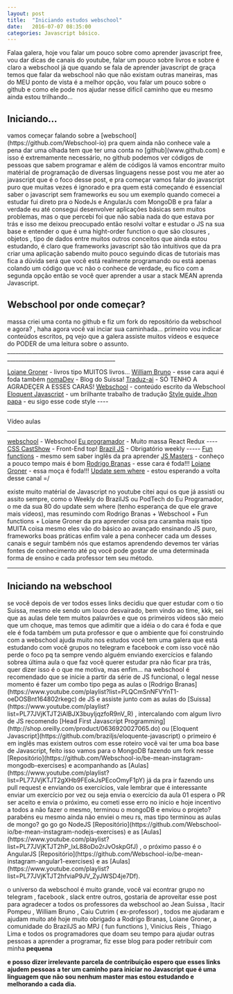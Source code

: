```yaml
---
layout: post
title:  "Iniciando estudos webschool"
date:   2016-07-07 08:35:00
categories: Javascript básico.
---
```


<p>
Falaa galera, hoje vou falar um pouco sobre como aprender javascript free, vou dar dicas de canais do youtube, falar um pouco sobre livros e sobre é claro a webschool já que quando se fala de aprender javascript de graça temos que falar da webschool não que não existam outras maneiras, mas do MEU ponto de vista é a melhor opção, vou falar um pouco sobre o github e como ele pode nos ajudar nesse difícil caminho que eu mesmo ainda estou trilhando...
</p>

<h2>Iniciando...</h2>

<p>
vamos começar falando sobre a [webschool](https://github.com/Webschool-io) pra quem ainda não conhece vale a pena dar uma olhada tem que ter uma conta no [github](www.github.com) e isso é extremamente necessário, no github podemos ver códigos de pessoas que sabem programar e além de códigos lá vamos encontrar muito matérial de programação de diversas linguagens nesse post vou me ater ao javascript que é o foco desse post, e pra começar vamos falar do javascript puro que muitas vezes é ignorado e pra quem está começando é essencial saber o javascript sem frameworks eu sou um exemplo quando comecei a estudar fui direto pra o NodeJs e AngularJs com MongoDB e pra falar a verdade eu até consegui desenvolver aplicações básicas sem muitos problemas, mas o que percebi foi que não sabia nada do que estava por trás e isso me deixou preocupado então resolvi voltar e estudar o JS na sua base e entender o que é uma hight-order function o que são closures , objetos , tipo de dados entre muitos outros conceitos que ainda estou estudando, é claro que frameworks javascript são tão intuitivos que da pra criar uma aplicação sabendo muito pouco seguindo dicas de tutoriais mas fica a dúvida será que você está realmente programando ou está apenas colando um código que vc não o conhece de verdade, eu fico com a segunda opção então se você quer aprender a usar a stack MEAN aprenda Javascript.
</p>

<h2>Webschool por onde começar?</h2>

<p>
massa criei uma conta no github e fiz um fork do repositório da webschool e agora? , haha agora você vai inciar sua caminhada...
primeiro vou indicar conteúdos escritos, pq vejo que a galera assiste muitos vídeos e esquece do PODER de uma leitura sobre o assunto.
_____________________________________________________________________________________________________________________

[Loiane Groner](http://loiane.com/) - livros tipo MUITOS livros...
[William Bruno](http://wbruno.com.br/) - esse cara aqui é foda também
[nomaDev](http://nomadev.com.br/) - Blog do Suissa!
[Traduz-ai](https://github.com/ericdouglas/traduz-ai) - SÓ TENHO A AGRADEÇER A ESSES CARAS!
[Webschool](https://github.com/Webschool-io/be-mean-instagram/tree/master/Apostila) - conteúdo escrito da Webschool
[Eloquent Javascript](https://github.com/braziljs/eloquente-javascript) - um brilhante trabalho de tradução
[Style guide Jhon papa](https://github.com/johnpapa/angular-styleguide) - eu sigo esse code style *----*

_____________________________________________________________________________________________________________________

Vídeo aulas
_____________________________________________________________________________________________________________________

[webschool](https://www.youtube.com/channel/UCKdo1RaF8gzfhvkOdZv_ojg/featured) - Webschool
[Eu programador](https://www.youtube.com/channel/UC7c2c7E1L9xhCinShl8-iZA) - Muito massa React Redux *----*
[CSS CastShow](https://www.youtube.com/channel/UC9d_htYmYYFUXB2vBKx4NgA) - Front-End top!
[Brazil JS](https://www.youtube.com/user/BrazilJS) - Obrigatório weekly *-----*
[Fun functions](https://www.youtube.com/channel/UCO1cgjhGzsSYb1rsB4bFe4Q) - mesmo sem saber inglês da pra aprender
[JS Masters](https://www.youtube.com/channel/UCU5JicSrEM5A63jkJ2QvGYw) - conheço a pouco tempo mais é bom
[Rodrigo Branas](https://www.youtube.com/user/rodrigobranas) - esse cara é foda!!!
[Loiane Groner](https://www.youtube.com/user/Loianeg) - essa moça é foda!!!
[Update sem where](https://www.youtube.com/channel/UCZmp5CT7ASVdDkRZMzptLFw) - estou esperando a volta desse canal =/

existe muito matérial de Javascript no youtube citei aqui os que já assisti ou assito sempre, como o Weekly do BrazilJS ou PodTech do Eu Programador, o me da sua 80 do update sem where (tenho esperança de que ele grave mais vídeos), mas resumindo com Rodrigo Branas + Webschool + Fun functions + Loiane Groner da pra aprender coisa pra caramba mais tipo MUITA coisa mesmo eles vão do básico ao avançado ensinando JS puro, frameworks boas práticas enfim vale a pena conhecer cada um desses canais e seguir também nós que estamos aprendendo devemos ter várias fontes de conhecimento até pq você pode gostar de uma determinada forma de ensino e cada professor tem seu método.

_____________________________________________________________________________________________________________________

</p>

<h2>Iniciando na webschool</h2>

<p>
se você depois de ver todos esses links decidiu que quer estudar com o tio Suissa, mesmo ele sendo um louco desvairado, bem vindo ao time, kkk, sei que as aulas dele tem muitos palavrões e que os primeiros vídeos são meio que um choque, mas temos que adimitir que a idéia o do cara é foda e que ele é foda também um puta professor e que o ambiente que foi construindo com a webschool ajuda muito nos estudos você tem uma galera que está estudando com você grupos no telegram e facebook e com isso você não perde o foco pq ta sempre vendo alguém enviando exercícios e falando sobrea última aula o que faz você querer estudar pra não ficar pra trás, quer dizer isso é o que me motiva, mas enfim... na webschool é recomendado que se inicie a partir da série de JS funcional, o legal nesse momento é fazer um combo tipo pega as aulas o [Rodrigo Branas](https://www.youtube.com/playlist?list=PLQCmSnNFVYnT1-oeDOSBnt164802rkegc) de JS e assiste junto com as aulas do [Suissa](https://www.youtube.com/playlist?list=PL77JVjKTJT2iAlBJX3buyljqzfoR9nV_R) , intercalando com algum livro de JS recomendo [Head First Javascript Programming](http://shop.oreilly.com/product/0636920027065.do) ou [Eloquent Javascript](https://github.com/braziljs/eloquente-javascript) o primeiro é em inglês mas existem outros com esse roteiro você vai ter uma boa base de Javascript, feito isso vamos para o MongoDB fazendo um fork nesse [Repositório](https://github.com/Webschool-io/be-mean-instagram-mongodb-exercises) e acompanhando as [Aulas](https://www.youtube.com/playlist?list=PL77JVjKTJT2gXHb9FEokJsPEcoOmyF1pY) já da pra ir fazendo uns pull request e enviando os exercícios, vale lembrar que é interessante enviar um exercício por vez ou seja envia o exercício da aula 01 espera o PR ser aceito e envia o próximo, eu cometi esse erro no inicio e hoje incentivo a todos a não fazer o mesmo, terminou o mongoDB e enviou o projeto? parabéns eu mesmo ainda não enviei o meu rs, mas tipo terminou as aulas de mongo? go go go NodeJS [Repositório](https://github.com/Webschool-io/be-mean-instagram-nodejs-exercises) e as [Aulas](https://www.youtube.com/playlist?list=PL77JVjKTJT2hP_lxL88oDo2rJvOskpGfJ) , o próximo passo é o AngularJS [Repositório](https://github.com/Webschool-io/be-mean-instagram-angular1-exercises) e as [Aulas](https://www.youtube.com/playlist?list=PL77JVjKTJT2hfviaP9JV_ZyJWSD4je7Df).
</p>

<p>
o universo da webschool é muito grande, você vai econtrar grupo no telegram , facebook , slack entre outros, gostaria de aproveitar esse post para agradecer a todos os professores da webschool ao Jean Suissa , Itacir Pompeu , William Bruno , Caiu Cutrim ( ex-professor) , todos me ajudaram e ajudam muito até hoje muito obrigado a Rodrigo Branas, Loiane Groner, a comunidade do BrazilJS ao MPJ ( fun functions ), Vinicius Reis , Thiago Lima e todos os programadores que doam seu tempo para ajudar outras pessoas a aprender a programar, fiz esse blog para poder retribuir com minha <b> pequena </p> e posso dizer irrelevante parcela de contribuição espero que esses links ajudem pessoas a ter um caminho para iniciar no Javascript que é uma linguagem que não sou nenhum master mas estou estudando e melhorando a cada dia.
</p>
